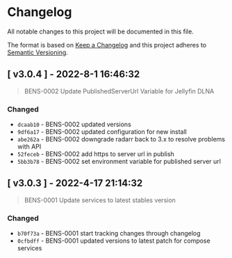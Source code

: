 
# Changelog

All notable changes to this project will be documented in this file.

The format is based on [Keep a Changelog](https://keepachangelog.com/en/1.0.0/)
and this project adheres to [Semantic Versioning](https://semver.org/spec/v2.0.0.html).



## [ v3.0.4 ] - 2022-8-1 16:46:32

> BENS-0002 Update PublishedServerUrl Variable for Jellyfin DLNA

### Changed

- `dcaab10` - BENS-0002 updated versions
- `9df6a17` - BENS-0002 updated configuration for new install
- `abe262a` - BENS-0002 downgrade radarr back to 3.x to resolve problems with API
- `52feceb` - BENS-0002 add https to server url in publish
- `5bb3b78` - BENS-0002 set environment variable for published server url



## [ v3.0.3 ] - 2022-4-17 21:14:32

> BENS-0001 Update services to latest stables version

### Changed

- `b70f73a` - BENS-0001 start tracking changes through changelog
- `0cfbdff` - BENS-0001 updated versions to latest patch for compose services

